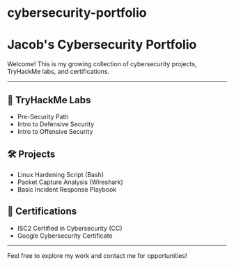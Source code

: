 # cybersecurity-portfolio

# Jacob's Cybersecurity Portfolio

Welcome! This is my growing collection of cybersecurity projects, TryHackMe labs, and certifications.

---

## 🧪 TryHackMe Labs

- Pre-Security Path
- Intro to Defensive Security
- Intro to Offensive Security

## 🛠 Projects

- Linux Hardening Script (Bash)
- Packet Capture Analysis (Wireshark)
- Basic Incident Response Playbook

## 📜 Certifications

- ISC2 Certified in Cybersecurity (CC)
- Google Cybersecurity Certificate

---

Feel free to explore my work and contact me for opportunities!

